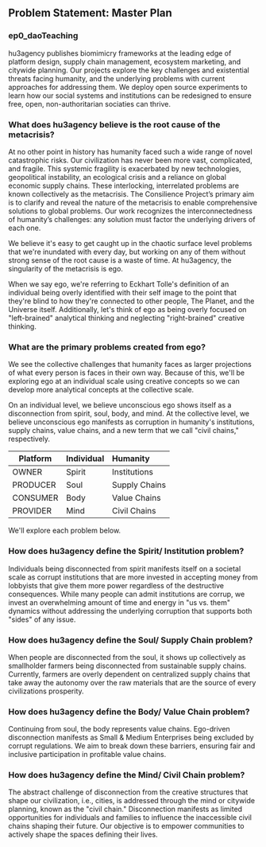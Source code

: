 ## Problem Statement: Master Plan
### ep0_daoTeaching

hu3agency publishes biomimicry frameworks at the leading edge of platform design, supply chain management, ecosystem marketing, and citywide planning. Our projects explore the key challenges and existential threats facing humanity, and the underlying problems with current approaches for addressing them. We deploy open source experiments to learn how our social systems and institutions can be redesigned to ensure free, open, non-authoritarian sociaties can thrive.

### What does hu3agency believe is the root cause of the metacrisis?

At no other point in history has humanity faced such a wide range of novel catastrophic risks. Our civilization has never been more vast, complicated, and fragile. This systemic fragility is exacerbated by new technologies, geopolitical instability, an ecological crisis and a reliance on global economic supply chains. These interlocking, interrelated problems are known collectively as the metacrisis. The Consilience Project’s primary aim is to clarify and reveal the nature of the metacrisis to enable comprehensive solutions to global problems. Our work recognizes the interconnectedness of humanity’s challenges: any solution must factor the underlying drivers of each one.

We believe it's easy to get caught up in the chaotic surface level problems that we're inundated with every day, but working on any of them without strong sense of the root cause is a waste of time. At hu3agency, the singularity of the metacrisis is ego. 

When we say ego, we're referring to Eckhart Tolle's definition of an individual being overly identified with their self image to the point that they're blind to how they're connected to other people, The Planet, and the Universe itself. Additionally, let's think of ego as being overly focused on "left-brained" analytical thinking and neglecting "right-brained" creative thinking.

### What are the primary problems created from ego?

We see the collective challenges that humanity faces as larger projections of what every person is faces in their own way. Because of this, we'll be exploring ego at an individual scale using creative concepts so we can develop more analytical concepts at the collective scale.

On an individual level, we believe unconscious ego shows itself as a disconnection from spirit, soul, body, and mind. At the collective level, we believe unconscious ego manifests as corruption in humanity's institutions, supply chains, value chains, and a new term that we call "civil chains," respectively.

Platform | Individual | Humanity  
--- | --- | :--- 
OWNER      | Spirit | Institutions 
PRODUCER   | Soul   | Supply Chains 
CONSUMER   | Body   | Value Chains 
PROVIDER   | Mind   | Civil Chains 

We'll explore each problem below.

### How does hu3agency define the Spirit/ Institution problem?

Individuals being disconnected from spirit manifests itself on a societal scale as corrupt institutions that are more invested in accepting money from lobbyists that give them more power regardless of the destructive consequences. While many people can admit institutions are corrup, we invest an overwhelming amount of time and energy in "us vs. them" dynamics without addressing the underlying corruption that supports both "sides" of any issue. 

### How does hu3agency define the Soul/ Supply Chain problem?

When people are disconnected from the soul, it shows up collectively as smallholder farmers being disconnected from sustainable supply chains. Currently, farmers are overly dependent on centralized supply chains that take away the autonomy over the raw materials that are the source of every civilizations prosperity.

### How does hu3agency define the Body/ Value Chain problem?

Continuing from soul, the body represents value chains. Ego-driven disconnection manifests as Small & Medium Enterprises being excluded by corrupt regulations. We aim to break down these barriers, ensuring fair and inclusive participation in profitable value chains.

### How does hu3agency define the Mind/ Civil Chain problem?

The abstract challenge of disconnection from the creative structures that shape our civilization, i.e., cities, is addressed through the mind or citywide planning, known as the "civil chain." Disconnection manifests as limited opportunities for individuals and families to influence the inaccessible civil chains shaping their future. Our objective is to empower communities to actively shape the spaces defining their lives.
